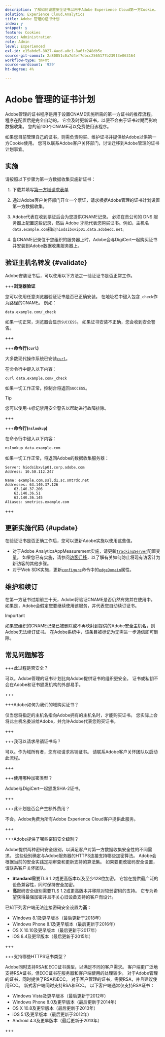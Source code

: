 ```yaml
---
description: 了解如何设置安全证书以用于Adobe Experience Cloud第一方Cookie。
solution: Experience Cloud,Analytics
title: Adobe 管理的证书计划
index: y
snippet: y
feature: Cookies
topic: Administration
role: Admin
level: Experienced
exl-id: e15abde5-8027-4aed-a0c1-8a6fc248db5e
source-git-commit: 2a80851c0a7d4ef7dbcc2565177b239f3e063164
workflow-type: tm+mt
source-wordcount: '929'
ht-degree: 4%

---
```


# Adobe 管理的证书计划

Adobe管理的证书程序是用于设置CNAME实施所需的第一方证书的推荐流程。 程序在配置后是完全自动的。 它会及时更新证书，以便不会由于证书过期而影响数据收集。 您的前100个CNAME可以免费使用该程序。

如果您目前管理自己的证书，则需负责购买、维护证书并提供给Adobe以供第一方Cookie使用。 您可以联系Adobe客户关怀部门，讨论迁移到Adobe管理的证书计划事宜。

## 实施

请按照以下步骤为第一方数据收集实施新证书：

1. 下载并填写[第一方域请求表单](cookies/assets/First_Party_Domain_Request_Form.xlsx)

1. 通过Adobe客户关怀部门开立一个票证，请求根据Adobe管理的证书计划设置第一方数据收集。

1. Adobe代表在收到票证后会为您提供CNAME记录。 必须在贵公司的 DNS 服务器上配置这些记录，然后 Adobe 才能代表您购买证书。例如，主机名`data.example.com`指向`hiodsibxvip01.data.adobedc.net`。

1. 当CNAME记录位于您组织的服务器上时，Adobe会与DigiCert一起购买证书并安装到Adobe数据收集服务器上。

## 验证主机名转发 {#validate}

Adobe安装证书后，可以使用以下方法之一验证证书是否正常工作。

+++**浏览器验证**

您可以使用任意浏览器验证证书是否已正确安装。 在地址栏中键入包含`_check`作为路径的CNAME。 例如：

`data.example.com/_check`

如果一切正常，浏览器会显示`SUCCESS`。 如果证书安装不正确，您会收到安全警告。

+++

+++**命令行(`curl`)**

大多数现代操作系统已安装[`curl`](https://curl.se)。

在命令行中键入以下内容：

```sh
curl data.example.com/_check
```

如果一切工作正常，控制台将返回`SUCCESS`。

>[!TIP]
>
>您可以使用`-k`标记禁用安全警告以帮助进行故障排除。

+++

+++**命令行(`nslookup`)**

在命令行中键入以下内容：

```sh
nslookup data.example.com
```

如果一切工作正常，将返回Adobe的数据收集服务器：

```text
Server: hiodsibxvip01.corp.adobe.com
Address: 10.50.112.247

Name: example.com.ssl.d1.sc.omtrdc.net
Addresses: 63.140.37.126
    63.140.37.206
    63.140.36.51
    63.140.36.145
Aliases: smetrics.example.com
```

+++

## 更新实施代码 {#update}

在验证证书是否正确工作后，您可以更新Adobe实施以使用这些值。

* 对于Adobe AnalyticsAppMeasurement实施，请更新[`trackingServer`](https://experienceleague.adobe.com/zh-hans/docs/analytics/implementation/vars/config-vars/trackingserver)配置变量。 如果您已有实施，请参阅[访客迁移](https://experienceleague.adobe.com/zh-hans/docs/analytics/technotes/visitor-migration)，以了解有关如何防止将现有访客计为新访客的其他步骤。
* 对于Web SDK实施，更新[`configure`](https://experienceleague.adobe.com/zh-hans/docs/experience-platform/web-sdk/commands/configure/overview)命令中的[`edgeDomain`](https://experienceleague.adobe.com/zh-hans/docs/experience-platform/web-sdk/commands/configure/edgedomain)属性。

## 维护和续订

在第一方证书过期前三十天，Adobe将验证CNAME是否仍然有效并在使用中。 如果是，Adobe会假定您要继续使用该服务，并代表您自动续订证书。

>[!IMPORTANT]
>
>如果您组织的CNAME记录已被删除或不再映射到提供的Adobe安全主机名，则Adobe无法续订证书。 在Adobe系统中，该条目被标记为无需进一步通信即可删除。

## 常见问题解答

+++此过程是否安全？

可以。Adobe管理的证书计划比向Adobe提供证书的组织更安全。 证书或私钥不会在Adobe和证书颁发机构的外部易手。

+++

+++Adobe如何为我们的域购买证书？

仅当您将指定的主机名指向Adobe拥有的主机名时，才能购买证书。 您实际上会将此主机名委派给Adobe，并允许Adobe代表您购买证书。

+++

+++我可以请求吊销证书吗？

可以。作为域所有者，您有权请求吊销证书。 请联系Adobe客户关怀团队以启动此流程。

+++

+++使用哪种加密类型？

Adobe与DigiCert一起颁发SHA-2证书。

+++

+++此计划是否会产生额外费用？

不会。Adobe免费为所有Adobe Experience Cloud客户提供此服务。

+++

+++Adobe提供了哪些密码安全级别？

Adobe提供两种密码安全级别，以满足客户对第一方数据收集安全性的不同需求。 这些级别确定与Adobe服务器的HTTPS连接支持哪些加密算法。 Adobe会根据当前的安全实践定期审查和更新支持的算法集。 如果要更改密码安全设置，请联系客户关怀团队。

* **Standard**&#x200B;需要TLS 1.2或更高版本以及至少128位加密。 它旨在提供最广泛的设备兼容性，同时保持安全加密。
* **高**&#x200B;密码安全级别需要TLS 1.2或更高版本并移除对较弱密码的支持。 它专为希望获得最强加密并且不关心旧设备支持的客户而设计。

已知下列客户端无法连接密码安全设置为&#x200B;**高**：

* Windows 8.1及更早版本（最后更新于2018年）
* Windows Phone 8.1及更早版本（最后更新于2016年）
* OS X 10.10及更早版本（最后更新于2017年）
* iOS 8.4及更早版本（最后更新于2015年）

+++

+++支持哪些HTTPS证书类型？

Adobe同时支持RSA和ECC证书类型，以满足不同的客户需求。 客户端更广泛地支持RSA证书，但ECC证书在服务器和客户端使用的处理较少。 对于Adobe管理的证书，同时提供了RSA和ECC。 对于客户管理的证书，需要RSA，并且建议使用ECC。 新式客户端同时支持RSA和ECC。 以下客户端通常仅支持RSA证书：

* Windows Vista及更早版本（最后更新于2012年）
* Windows Phone 8.0及更早版本（最后更新于2014年）
* OS X 10.8及更早版本（最后更新于2013年）
* iOS 5.1及更早版本（最后更新于2012年）
* Android 4.3及更早版本（最后更新于2013年）

+++
